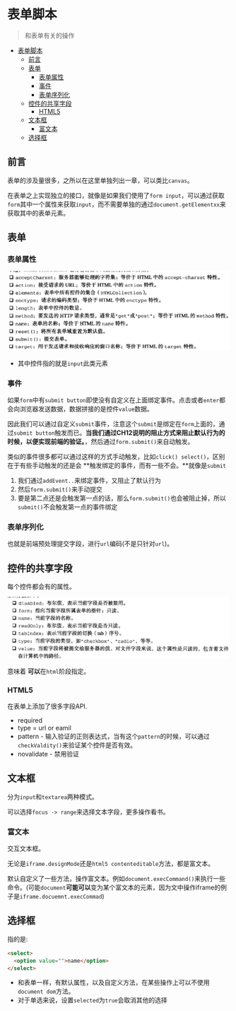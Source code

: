 # 表单脚本
> 和表单有关的操作

<!-- TOC -->

- [表单脚本](#表单脚本)
  - [前言](#前言)
  - [表单](#表单)
    - [表单属性](#表单属性)
    - [事件](#事件)
    - [表单序列化](#表单序列化)
  - [控件的共享字段](#控件的共享字段)
    - [HTML5](#html5)
  - [文本框](#文本框)
    - [富文本](#富文本)
  - [选择框](#选择框)

<!-- /TOC -->

## 前言

表单的涉及量很多，之所以在这里单独列出一章，可以类比`canvas`。

在表单之上实现独立的接口，就像是如果我们使用了`form input`，可以通过获取`form`其中一个属性来获取`input`，而不需要单独的通过`document.getElementxx`来获取其中的表单元素。

## 表单

### 表单属性

![表单属性](https://raw.githubusercontent.com/JiangWeixian/JS-Books/master/JS%E9%AB%98%E7%BA%A7%E7%A8%8B%E5%BA%8F%E8%AE%BE%E8%AE%A1/CH14-%E8%A1%A8%E5%8D%95%E8%84%9A%E6%9C%AC/img/%E8%A1%A8%E5%8D%95%E5%B1%9E%E6%80%A7.PNG)

* 其中控件指的就是`input`此类元素

### 事件

如果`form`中有`submit button`即使没有自定义在上面绑定事件。点击或者`enter`都会向浏览器发送数据，数据拼接的是控件`value`数据。

因此我们可以通过自定义`submit`事件，注意这个`submit`是绑定在`form`上面的，通过`submit button`触发而已。**当我们通过CH12说明的阻止方式来阻止默认行为的时候，以便实现前端的验证。**，然后通过`form.submit()`来自动触发。

类似的事件很多都可以通过这样的方式手动触发，比如`click() select()`，区别在于有些手动触发的还是会 **触发绑定的事件，而有一些不会。**就像是`submit`

1. 我们通过`addEvent..`来绑定事件，又阻止了默认行为
2. 然后`form.submit()`来手动提交
3. 要是第二点还是会触发第一点的话，那么`form.submit()`也会被阻止掉，所以`submit()`不会触发第一点的事件绑定

### 表单序列化

也就是前端预处理提交字段，进行`url`编码(不是只针对`url`)。

## 控件的共享字段

每个控件都会有的属性。

![共享字段](https://raw.githubusercontent.com/JiangWeixian/JS-Books/master/JS%E9%AB%98%E7%BA%A7%E7%A8%8B%E5%BA%8F%E8%AE%BE%E8%AE%A1/CH14-%E8%A1%A8%E5%8D%95%E8%84%9A%E6%9C%AC/img/%E5%85%B1%E4%BA%AB%E5%AD%97%E6%AE%B5.PNG)

意味着 **可以**在`html`阶段指定。

### HTML5

在表单上添加了很多字段API.

* required
* type = url or eamil
* pattern - 输入验证的正则表达式，当有这个`pattern`的时候，可以通过`checkValdity()`来验证某个控件是否有效。
* novalidate - 禁用验证

## 文本框

分为`input`和`textarea`两种模式。

可以选择`focus -> range`来选择文本字段，更多操作看书。

### 富文本

交互文本框。

无论是`iframe.designMode`还是`html5 contenteditable`方法，都是富文本。

默认自定义了一些方法，操作富文本。例如`document.execCommand()`来执行一些命令。(可能`document`**可能可以**变为某个富文本的元素，因为文中操作iframe的例子是`iframe.docuemnt.execCommad`)

## 选择框

指的是:

```html
<select>
  <option value="">name</option>
</select>
```

* 和表单一样，有默认属性，以及自定义方法，在某些操作上可以不使用`document dom`方法。
* 对于单选来说，设置`selected`为`true`会取消其他的选择